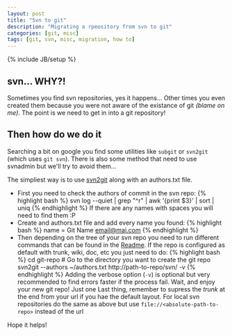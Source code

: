 ```yaml
---
layout: post
title: "Svn to git"
description: "Migrating a rpeository from svn to git"
categories: [git, misc]
tags: [git, svn, misc, migration, how to]
---
```

{% include JB/setup %}

## svn... WHY?!
Sometimes you find svn repositories, yes it happens... Other times you even created them because you were not aware of the existance of git _(blame on me)_. The point is we need to get in into a git repository!

## Then how do we do it
Searching a bit on google you find some utilities like `subgit` or `svn2git` (which uses `git svn`). There is also some method that need to use svnadmin but we'll try to avoid them...

The simpliest way is to use [svn2git](https://github.com/nirvdrum/svn2git) along with an authors.txt file.

 * First you need to check the authors of commit in the svn repo:
 {% highlight bash %}
 svn log --quiet | grep "^r" | awk '{print $3}' | sort | uniq
 {% endhighlight %}
 If there are any names with spaces you will need to find them :P
* Create and authors.txt file and add every name you found:
 {% highlight bash %}
 name = Git Name <email@mai.com>
 {% endhighlight %}
* Then depending on the tree of your svn repo you need to run different commands that can be found in the [Readme](https://github.com/nirvdrum/svn2git#readme). If the repo is configured as default with trunk, wiki, doc, etc you just need to do:
 {% highlight bash %}
 cd git-repo # Go to the directory you want to create the git repo
 svn2git --authors ~/authors.txt http://path-to-repo/svn/ -v
 {% endhighlight %}
 Adding the verbose option (`-v`) is optional but very recommended to find errors faster if the process fail. Wait, and enjoy your new git repo!
 Just one Last thing, remember to supress the _trunk_ at the end from your url if you hae the default layout.
 For local svn repositories do the same as above but use `file://<absolute-path-to-repo>` instead of the url

 Hope it helps!



 
